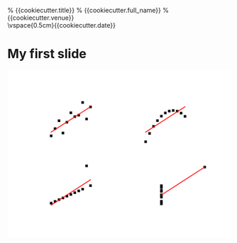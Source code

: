 % {{cookiecutter.title}}
% {{cookiecutter.full_name}}
% {{cookiecutter.venue}}\
  \vspace{0.5cm}{{cookiecutter.date}}

# My first slide

![Anscombe's quartet 1973](figures/anscombe.svg)

